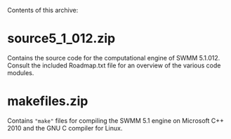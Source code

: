 Contents of this archive:

source5_1_012.zip
=================
Contains the source code for the computational engine
of SWMM 5.1.012. Consult the included Roadmap.txt file
for an overview of the various code modules.

makefiles.zip
=============
Contains `"make"` files for compiling the SWMM 5.1 engine
on Microsoft C++ 2010 and the GNU C compiler for Linux.